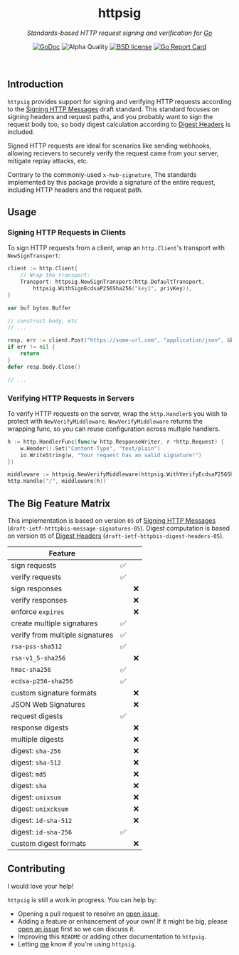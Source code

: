 <!--
  Attractive html formatting for rendering in github. sorry text editor
  readers! Besides the header and section links, everything should be clean and
  readable.
-->
<h1 align="center">httpsig</h1>
<p align="center"><i>Standards-based HTTP request signing and verification for <a href="https://golang.org">Go</a></i></p>

<div align="center">
  <a href="https://godoc.org/github.com/jbowes/httpsig"><img src="https://godoc.org/github.com/jbowes/httpsig?status.svg" alt="GoDoc"></a>
  <img alt="Alpha Quality" src="https://img.shields.io/badge/status-ALPHA-orange.svg" >
  <a href="./LICENSE"><img alt="BSD license" src="https://img.shields.io/badge/license-BSD-blue.svg"></a>
  <a href="https://goreportcard.com/report/github.com/jbowes/httpsig"><img alt="Go Report Card" src="https://goreportcard.com/badge/github.com/jbowes/httpsig"></a>
</div><br /><br />

## Introduction

`httpsig` provides support for signing and verifying HTTP requests according
to the [Signing HTTP Messages][msgsig] draft standard. This standard focuses
on signing headers and request paths, and you probably want to sign the
request body too, so body digest calculation according to
[Digest Headers][dighdr] is included.

Signed HTTP requests are ideal for scenarios like sending webhooks, allowing
recievers to securely verify the request came from your server, mitigate replay
attacks, etc.

Contrary to the commonly-used `x-hub-signature`, The standards implemented by
this package provide a signature of the entire request, including HTTP headers
and the request path.

## Usage

### Signing HTTP Requests in Clients

To sign HTTP requests from a client, wrap an `http.Client`'s transport with
`NewSignTransport`:

```go
client := http.Client{
	// Wrap the transport:
	Transport: httpsig.NewSignTransport(http.DefaultTransport,
		httpsig.WithSignEcdsaP256Sha256("key1", privKey)),
}

var buf bytes.Buffer

// construct body, etc
// ...

resp, err := client.Post("https://some-url.com", "application/json", &buf)
if err != nil {
	return
}
defer resp.Body.Close()

// ...
```

### Verifying HTTP Requests in Servers

To verify HTTP requests on the server, wrap the `http.Handler`s you wish to
protect with `NewVerifyMiddleware`. `NewVerifyMiddleware` returns the wrapping
func, so you can reuse configuration across multiple handlers.

```go
h := http.HandlerFunc(func(w http.ResponseWriter, r *http.Request) {
	w.Header().Set("Content-Type", "text/plain")
	io.WriteString(w, "Your request has an valid signature!")
})

middleware := httpsig.NewVerifyMiddleware(httpsig.WithVerifyEcdsaP256Sha256("key1", pubkey))
http.Handle("/", middleware(h))
```
## The Big Feature Matrix

This implementation is based on version `05` of [Signing HTTP Messages][msgsig]
(`draft-ietf-htttpbis-message-signatures-05`). Digest computation is based on
version `05` of [Digest Headers][dighdr] (`draft-ietf-httpbis-digest-headers-05`).

| Feature                         |   |   |
| ------------------------------- | - | - |
| sign requests                   | ✅ |   |
| verify requests                 | ✅ |   |
| sign responses                  |   | ❌ |
| verify responses                |   | ❌ |
| enforce `expires`               |   | ❌ |
| create multiple signatures      | ✅ |   |
| verify from multiple signatures | ✅ |   |
| `rsa-pss-sha512`                | ✅ |   |
| `rsa-v1_5-sha256`               |   | ❌ |
| `hmac-sha256`                   | ✅ |   |
| `ecdsa-p256-sha256`             | ✅ |   |
| custom signature formats        |   | ❌ |
| JSON Web Signatures             |   | ❌ |
| request digests                 | ✅ |   |
| response digests                |   | ❌ |
| multiple digests                |   | ❌ |
| digest: `sha-256`               |   | ❌ |
| digest: `sha-512`               |   | ❌ |
| digest: `md5`                   |   | ❌ |
| digest: `sha`                   |   | ❌ |
| digest: `unixsum`               |   | ❌ |
| digest: `unixcksum`             |   | ❌ |
| digest: `id-sha-512`            |   | ❌ |
| digest: `id-sha-256`            | ✅ |   |
| custom digest formats           |   | ❌ |

## Contributing

I would love your help!

`httpsig` is still a work in progress. You can help by:

- Opening a pull request to resolve an [open issue][issues].
- Adding a feature or enhancement of your own! If it might be big, please
  [open an issue][enhancement] first so we can discuss it.
- Improving this `README` or adding other documentation to `httpsig`.
- Letting [me] know if you're using `httpsig`.


<!-- Other links -->
[go]: https://golang.org
[msgsig]: https://datatracker.ietf.org/doc/draft-ietf-httpbis-message-signatures/
[dighdr]: https://datatracker.ietf.org/doc/draft-ietf-httpbis-digest-headers/

[issues]: ./issues
[bug]: ./issues/new?labels=bug
[enhancement]: ./issues/new?labels=enhancement

[me]: https://twitter.com/jrbowes